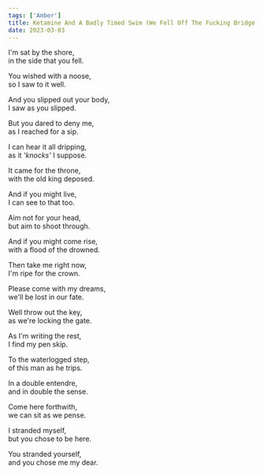 ```yaml
---  
tags: ['Amber']
title: Ketamine And A Badly Timed Swim (We Fell Off The Fucking Bridge Apparently)
date: 2023-03-03
---
```


I'm sat by the shore,  
in the side that you fell.

You wished with a noose,  
so I saw to it well.

And you slipped out your body,  
I saw as you slipped.

But you dared to deny me,  
as I reached for a sip.

I can hear it all dripping,  
as it *'knocks'* I suppose.

It came for the throne,  
with the old king deposed.

And if you might live,  
I can see to that too.

Aim not for your head,  
but aim to shoot through.

And if you might come rise,  
with a flood of the drowned.

Then take me right now,  
I'm ripe for the crown.

Please come with my dreams,  
we'll be lost in our fate.

Well throw out the key,  
as we're locking the gate.

As I'm writing the rest,  
I find my pen skip.

To the waterlogged step,  
of this man as he trips.

In a double entendre,  
and in double the sense.

Come here forthwith,  
we can sit as we pense.

I stranded myself,  
but you chose to be here.

You stranded yourself,  
and you chose me my dear.
